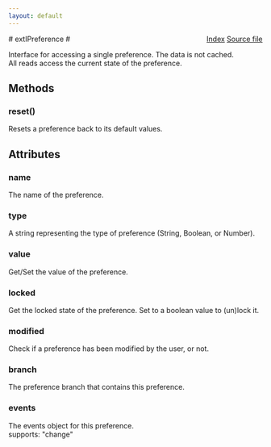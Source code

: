 ```yaml
---
layout: default
---
```

<div class='links' style='float:right'><a href="../index.html">Index</a>
<a href="http://dxr.mozilla.org/mozilla-central/source/toolkit/components/exthelper/extIApplication.idl">Source file</a>
</div>
# extIPreference #
  
Interface for accessing a single preference. The data is not cached.  
All reads access the current state of the preference.  
  

## Methods ##

### reset() ###
  
Resets a preference back to its default values.  
  

## Attributes ##

### name ###
  
The name of the preference.  
  

### type ###
  
A string representing the type of preference (String, Boolean, or Number).  
  

### value ###
  
Get/Set the value of the preference.  
  

### locked ###
  
Get the locked state of the preference. Set to a boolean value to (un)lock it.  
  

### modified ###
  
Check if a preference has been modified by the user, or not.  
  

### branch ###
  
The preference branch that contains this preference.  
  

### events ###
  
The events object for this preference.  
supports: "change"  
  
